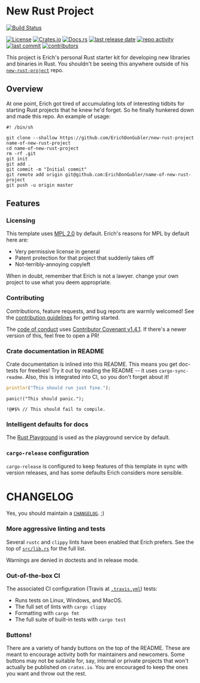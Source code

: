 # New Rust Project

[![Build Status](https://secure.travis-ci.org/erichdongubler/new-rust-project.svg?branch=master)](https://travis-ci.org/erichdongubler/new-rust-project)
<!-- NOTE: You can also use a Crates.io version of this license badge: https://shields.io/category/license -->
[![License](https://img.shields.io/github/license/erichdongubler/new-rust-project.svg)](LICENSE.md)
[![Crates.io](https://img.shields.io/crates/v/new-rust-project.svg)](https://crates.io/crates/new-rust-project)
[![Docs.rs](https://docs.rs/new-rust-project/badge.svg)](https://docs.rs/new-rust-project)
[![last release date](https://img.shields.io/github/release-date/erichdongubler/new-rust-project.svg)](https://github.com/erichdongubler/new-rust-project/releases)
[![repo activity](https://img.shields.io/github/commit-activity/m/erichdongubler/new-rust-project.svg)](https://github.com/erichdongubler/new-rust-project/pulse/monthly)
[![last commit](https://img.shields.io/github/last-commit/erichdongubler/new-rust-project.svg)](https://github.com/erichdongubler/new-rust-project/commits)
[![contributors](https://img.shields.io/github/contributors/erichdongubler/new-rust-project.svg)](https://github.com/erichdongubler/new-rust-project/graphs/contributors)

<!-- cargo-sync-readme start -->

This project is Erich's personal Rust starter kit for developing new libraries and binaries in
Rust. You shouldn't be seeing this anywhere outside of his
[`new-rust-project`](https://github.com/erichdongubler/new-rust-project) repo.

## Overview

At one point, Erich got tired of accumulating lots of interesting tidbits for starting Rust
projects that he knew he'd forget. So he finally hunkered down and made this repo. An example
of usage:

```sh,ignore
#! /bin/sh

git clone --shallow https://github.com/ErichDonGubler/new-rust-project name-of-new-rust-project
cd name-of-new-rust-project
rm -rf .git
git init
git add .
git commit -m "Initial commit"
git remote add origin git@github.com:ErichDonGubler/name-of-new-rust-project
git push -u origin master
```

## Features

### Licensing

This template uses [MPL 2.0](LICENSE.md) by default. Erich's reasons for MPL by default here are:

* Very permissive license in general
* Patent protection for that project that suddenly takes off
* Not-terribly-annoying copyleft

When in doubt, remember that Erich is not a lawyer. change your own project to use what you
deem appropriate.

### Contributing

Contributions, feature requests, and bug reports are warmly welcomed! See the [contribution
guidelines](CONTRIBUTING.md) for getting started.

The [code of conduct](CODE_OF_CONDUCT.md) uses [Contributor Covenant
v1.4.1](https://www.contributor-covenant.org/version/1/4/code-of-conduct). If there's a newer
version of this, feel free to open a PR!

### Crate documentation in README

Crate documentation is inlined into this README.  This means you get doc-tests for freebies!
Try it out by reading the README -- it uses `cargo-sync-readme`.  Also, this is integrated into
CI, so you don't forget about it!

```rust
println!("This should run just fine.");
```

```rust,should_panic
panic!("This should panic.");
```

```rust,compile_fail
!@#$% // This should fail to compile.
```

### Intelligent defaults for docs

The [Rust Playground](https://play.rust-lang.org/) is used as the playground service by
default.

### `cargo-release` configuration

`cargo-release` is configured to keep features of this template in sync with version releases,
and has some defaults Erich considers more sensible.

# CHANGELOG

Yes, you should maintain a [`CHANGELOG`](CHANGELOG.md). ;)

### More aggressive linting and tests

Several `rustc` and `clippy` lints have been enabled that Erich prefers. See the top of
[`src/lib.rs`](src/lib.rs) for the full list.

Warnings are denied in doctests and in release mode.

### Out-of-the-box CI

The associated CI configuration (Travis at [`.travis.yml`](.travis.yml)) tests:
* Runs tests on Linux, Windows, and MacOS.
* The full set of lints with `cargo clippy`
* Formatting with `cargo fmt`
* The full suite of built-in tests with `cargo test`

### Buttons!

There are a variety of handy buttons on the top of the README. These are meant to encourage
activity both for maintainers and newcomers. Some buttons may not be suitable for, say,
internal or private projects that won't actually be published on `crates.io`. You are
encouraged to keep the ones you want and throw out the rest.

<!-- cargo-sync-readme end -->
